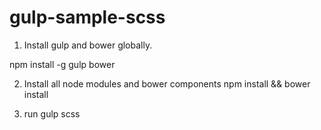 # gulp-sample-scss

1. Install gulp and bower globally.

  npm install -g gulp bower

2. Install all node modules and bower components
  npm install && bower install
  
3. run gulp scss
